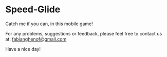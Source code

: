 # Speed-Glide
Catch me if you can, in this mobile game!

For any problems, suggestions or feedback, please feel free to contact us at:
fabianghenof@gmail.com

Have a nice day!
